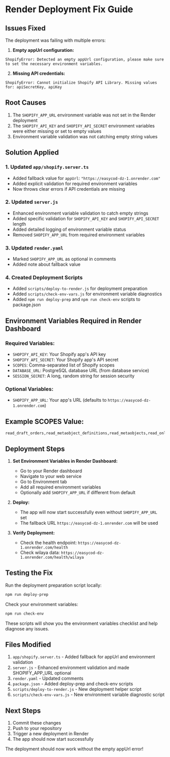 # Render Deployment Fix Guide

## Issues Fixed
The deployment was failing with multiple errors:

1. **Empty appUrl configuration:**
```
ShopifyError: Detected an empty appUrl configuration, please make sure to set the necessary environment variables.
```

2. **Missing API credentials:**
```
ShopifyError: Cannot initialize Shopify API Library. Missing values for: apiSecretKey, apiKey
```

## Root Causes
1. The `SHOPIFY_APP_URL` environment variable was not set in the Render deployment
2. The `SHOPIFY_API_KEY` and `SHOPIFY_API_SECRET` environment variables were either missing or set to empty values
3. Environment variable validation was not catching empty string values

## Solution Applied

### 1. Updated `app/shopify.server.ts`
- Added fallback value for `appUrl`: `"https://easycod-dz-1.onrender.com"`
- Added explicit validation for required environment variables
- Now throws clear errors if API credentials are missing

### 2. Updated `server.js`
- Enhanced environment variable validation to catch empty strings
- Added specific validation for `SHOPIFY_API_KEY` and `SHOPIFY_API_SECRET` length
- Added detailed logging of environment variable status
- Removed `SHOPIFY_APP_URL` from required environment variables

### 3. Updated `render.yaml`
- Marked `SHOPIFY_APP_URL` as optional in comments
- Added note about fallback value

### 4. Created Deployment Scripts
- Added `scripts/deploy-to-render.js` for deployment preparation
- Added `scripts/check-env-vars.js` for environment variable diagnostics
- Added `npm run deploy-prep` and `npm run check-env` scripts to package.json

## Environment Variables Required in Render Dashboard

### Required Variables:
- `SHOPIFY_API_KEY`: Your Shopify app's API key
- `SHOPIFY_API_SECRET`: Your Shopify app's API secret  
- `SCOPES`: Comma-separated list of Shopify scopes
- `DATABASE_URL`: PostgreSQL database URL (from database service)
- `SESSION_SECRET`: A long, random string for session security

### Optional Variables:
- `SHOPIFY_APP_URL`: Your app's URL (defaults to `https://easycod-dz-1.onrender.com`)

## Example SCOPES Value:
```
read_draft_orders,read_metaobject_definitions,read_metaobjects,read_online_store_pages,read_products,read_orders,write_draft_orders,write_metaobject_definitions,write_metaobjects,write_online_store_pages,write_products,write_orders
```

## Deployment Steps

1. **Set Environment Variables in Render Dashboard:**
   - Go to your Render dashboard
   - Navigate to your web service
   - Go to Environment tab
   - Add all required environment variables
   - Optionally add `SHOPIFY_APP_URL` if different from default

2. **Deploy:**
   - The app will now start successfully even without `SHOPIFY_APP_URL` set
   - The fallback URL `https://easycod-dz-1.onrender.com` will be used

3. **Verify Deployment:**
   - Check the health endpoint: `https://easycod-dz-1.onrender.com/health`
   - Check wilaya data: `https://easycod-dz-1.onrender.com/health/wilaya`

## Testing the Fix

Run the deployment preparation script locally:
```bash
npm run deploy-prep
```

Check your environment variables:
```bash
npm run check-env
```

These scripts will show you the environment variables checklist and help diagnose any issues.

## Files Modified

1. `app/shopify.server.ts` - Added fallback for appUrl and environment validation
2. `server.js` - Enhanced environment validation and made SHOPIFY_APP_URL optional
3. `render.yaml` - Updated comments
4. `package.json` - Added deploy-prep and check-env scripts
5. `scripts/deploy-to-render.js` - New deployment helper script
6. `scripts/check-env-vars.js` - New environment variable diagnostic script

## Next Steps

1. Commit these changes
2. Push to your repository
3. Trigger a new deployment in Render
4. The app should now start successfully

The deployment should now work without the empty appUrl error!